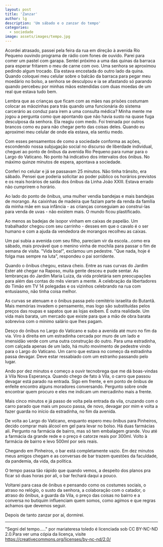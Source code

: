 ```yaml
---
layout: post
title: 'Zanzar'
author: lg
description: 'Um sábado e o zanzar do tempo'
categories:
  - sociedade
image: assets/images/tempo.jpg
---
```

Acordei atrasado, passei pela feira da rua em direção à avenida Rio Pequeno ouvindo programa de rádio com fones de ouvido. Parei para comer um pastel com garapa. Sentei próximo a uma das quinas da barraca para esperar fritarem o meu de carne com ovo. Uma senhora se aproximou pedindo algum trocado. Ela estava encostada do outro lado da quina. Quando coloquei meu celular sobre o balcão da barraca para pegar meu moedário no bolso, a senhora se desculpou e ia se afastando só parando quando percebeu por minhas mãos estendidas com duas moedas de um real que estava tudo bem.

Lembra que as crianças que ficam com as mães nas prisões costumam colocar as mãozinhas para trás quando uma funcionária do sistema carcerário as conduz para irem a uma consulta médica? Minha mente me jogou a pergunta como que apontando que não havia susto na quase fuga desculposa da senhora. Ela reagiu com medo. Foi treinada por outros brancos como eu para não chegar perto das coisas deles. Quando eu aproximei meu celular de onde ela estava, ela sentiu medo.

Com esses pensamentos de como a sociedade conforma as ações, escondendo nossa subjugação social no discurso de liberdade individual, cheguei ao ponto de ônibus da avenida Rio Pequeno para rumar para o Largo do Vaticano. No ponto há indicativo dos intervalos dos ônibus. No máximo quinze minutos de espera, apontava a sociedade.

Conferi no celular e já se passavam 25 minutos. Não tinha trânsito, era sábado. Pensei que poderia solicitar ao poder público os horários previstos e os reais horários de saída dos ônibus da Linha João XXIII. Estava errado não cumprirem o horário.

Ao lado do ponto de ônibus, uma mulher vendia bandejas e mais bandejas de morango. As caixinhas de madeira que faziam parte da renda da família da minha mãe em sua infância - as crianças conseguiam ao construí-las para venda de uvas - não existem mais. O mundo ficou plastificado.

Ao menos as badejas de isopor vinham em caixas de papelão. Um trabalhador chegou com seu carrinho - desses em que o cavalo é o ser humano e com a ajuda da vendedora de morangos recolheu as caixas.

Um pai subia a avenida com seu filho, pareciam vir da escola...como era sábado, mais provável que o menino vinha de mochila para passar o fim de semana de visita. "Vida boa!", exclamou um pedestre. "Que nada, hoje é folga mas sempre na luta", respondeu o pai sorridente.

Quando o ônibus chegou, estava cheio. Entre as ruas curvas do Jardim Ester até chegar na Raposo, muita gente desceu e pude sentar. As lembranças do Jardim Maria Luiza, da vida proletária sem preocupações para além das contas do mês vieram a mente. A celebração da libertadores do Timão em TV 14 polegadas e os vizinhos celebrando na rua com entusiasmo, não tinha coisa melhor.

As curvas se atenuam e o ônibus passa pelo cemitério israelita do Butantã. Mais memórias invadem o pensamento, mas logo são substituídas pelos preços das roupas e sapatos que as lojas exibem. É outra realidade. Um vida mais barata, um mercado que existe para que a mão de obra barata sobreviva com o mínimo salário que lhes pagam.

Desço do ônibus no Largo do Vaticano e subo a avenida até muro no fim da via. Viro à direita em um estradinha cercada por muro de um lado e imensidão verde com uma outra construção do outro. Para uma estradinha, com calçada apenas de um lado, há muito movimento de pedestre vindo para o Largo do Vaticano. Um carro que estava no começo da estradinha passa devagar. Deve estar ressabiado com um estranho passando pelo lugar.

Ando por dez minutos e começo a ouvir tecnobrega que me dá boas-vindas à Vila Nova Esperança. Quando chego de fato à Vila, o carro que passou devagar está parado na entrada. Sigo em frente, e em ponto de ônibus de enfeite encontro alguns moradores conversando. Pergunto sobre onde encontrar quem procuro e eles me indicam um mercadinho mais a frente.

Mais cinco minutos e já passo de volta pela entrada da vila, cruzando com o carro parado que mais um pouco passa, de novo, devagar por mim e volta a fazer guarda no início da estradinha, no fim da avenida.

De volta ao Largo do Vaticano, enquanto espero meu ônibus para Pinheiros, decido comprar mais álcool em gel para levar no bolso. Há duas farmácias ali. Pergunto na farmácia de bairro, mas só tem embalagem grande. Vou até a farmácia da grande rede e o preço é catorze reais por 300ml. Volto à farmácia de bairro e levo 500ml por seis reais.

Chegando em Pinheiros, o bar está completamente vazio. Em dez minutos meus amigos chegam e as conversas de bar trazem questões da faculdade, da pandemia, da vida, da política.

O tempo passa tão rápido que quando vemos, a despeito dos planos pra ficar só duas horas por ali, o bar fechará daqui a pouco.

Voltarei para casa de ônibus e pensando como os costumes sociais, o atraso no relógio, o susto da senhora, a colaboração com o catador, o atraso do ônibus, a guarda da Vila, o preço das coisas no bairro e a conversa no butiquim influenciam quem somos, como agimos e que regras achamos que devemos seguir.

Depois de tanto zanzar por aí, dormirei.

---
"Segni del tempo....." por mariateresa toledo é licenciada sob CC BY-NC-ND 2.0.Para ver uma cópia da licença, visite https://creativecommons.org/licenses/by-nc-nd/2.0/
